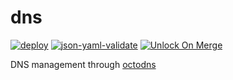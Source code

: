 # dns

[![deploy](https://github.com/GrantBirki/dns/actions/workflows/deploy.yml/badge.svg)](https://github.com/GrantBirki/dns/actions/workflows/deploy.yml) [![json-yaml-validate](https://github.com/GrantBirki/dns/actions/workflows/json-yaml-validate.yml/badge.svg)](https://github.com/GrantBirki/dns/actions/workflows/json-yaml-validate.yml) [![Unlock On Merge](https://github.com/GrantBirki/dns/actions/workflows/unlock-on-merge.yml/badge.svg)](https://github.com/GrantBirki/dns/actions/workflows/unlock-on-merge.yml)

DNS management through [octodns](https://github.com/octodns/octodns)
